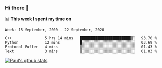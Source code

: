 ### Hi there 👋

📊 **This week I spent my time on**
<!--START_SECTION:waka-->
```text
Week: 15 September, 2020 - 22 September, 2020

C++               5 hrs 14 mins   ███████████████████████▒░   93.70 % 
Python            12 mins         █░░░░░░░░░░░░░░░░░░░░░░░░   03.69 % 
Protocol Buffer   4 mins          ▒░░░░░░░░░░░░░░░░░░░░░░░░   01.43 % 
Text              3 mins          ▒░░░░░░░░░░░░░░░░░░░░░░░░   01.03 % 
```
<!--END_SECTION:waka-->


[![Paul's github stats](https://github-readme-stats.vercel.app/api?username=mickeyouyou&theme=dracula&show_icons=true)](https://github.com/anuraghazra/github-readme-stats)
